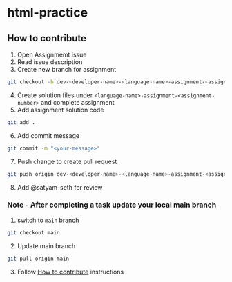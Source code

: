 # html-practice

## How to contribute

1. Open Assignmemt issue
2. Read issue description
3. Create new branch for assignment
```bash
git checkout -b dev-<developer-name>-<language-name>-assignment-<assignment-number>
```
4. Create solution files under `<language-name>-assignment-<assignment-number>` and complete assignment
5. Add assignment solution code
```bash
git add .
```
6. Add commit message
```bash
git commit -m "<your-message>"
```
7. Push change to create pull request
```bash
git push origin dev-<developer-name>-<language-name>-assignment-<assignment-number>
```
8. Add @satyam-seth for review

### Note - After completing a task update your local main branch

1. switch to `main` branch
```bash
git checkout main
```

2. Update main branch

```bash
git pull origin main
```

3. Follow [How to contribute](https://github.com/fellow-developers/frontend-practice/edit/main/README.md#how-to-contribute) instructions
